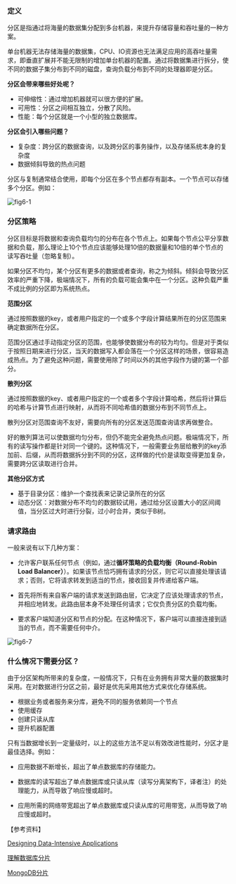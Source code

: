 ### 定义

分区是指通过将海量的数据集分配到多台机器，来提升存储容量和吞吐量的一种方案。

单台机器无法存储海量的数据集，CPU、IO资源也无法满足应用的高吞吐量需求，即垂直扩展并不能无限制的增加单台机器的配置。通过将数据集进行拆分，使不同的数据子集分布到不同的磁盘，查询负载分布到不同的处理器即是分区。

**分区会带来哪些好处呢？**

* 可伸缩性：通过增加机器就可以很方便的扩展。
* 可用性：分区之间相互独立，分散了风险。
* 性能：每个分区就是一个小型的独立数据库。

**分区会引入哪些问题？**

* 复杂度：跨分区的数据查询，以及跨分区的事务操作，以及存储系统本身的复杂度
* 数据倾斜导致的热点问题



分区与复制通常结合使用，即每个分区在多个节点都存有副本。一个节点可以存储多个分区。例如：

![fig6-1](/Users/zego/Pictures/fig6-1.png)



### 分区策略

分区目标是将数据和查询负载均匀的分布在各个节点上。如果每个节点公平分享数据和负载，那么理论上10个节点应该能够处理10倍的数据量和10倍的单个节点的读写吞吐量（忽略复制）。

如果分区不均匀，某个分区有更多的数据或者查询，称之为倾斜。倾斜会导致分区效率的严重下降，极端情况下，所有的负载可能会集中在一个分区。这种负载严重不成比例的分区即为系统热点。



**范围分区**

通过按照数据的key，或者用户指定的一个或多个字段计算结果所在的分区范围来确定数据所在分区。

范围分区通过手动指定分区的范围，也能够使数据分布的较为均匀。但是对于类似于按照日期来进行分区，当天的数据写入都会落在一个分区这样的场景，很容易造成热点。为了避免这种问题，需要使用除了时间以外的其他字段作为键的第一个部分。



**散列分区**

通过按照数据的key、或者用户指定的一个或者多个字段计算哈希，然后将计算后的哈希与计算节点进行映射，从而将不同哈希值的数据分布到不同节点上。

散列分区对范围查询不友好，需要向所有的分区发送范围查询请求再做整合。

好的散列算法可以使数据均匀分布，但仍不能完全避免热点问题。极端情况下，所有的读写操作都是针对同一个键的。这种情况下，一般需要业务层给散列的key添加前、后缀，从而将数据拆分到不同的分区，这样做的代价是读取变得更加复杂，需要跨分区读取进行合并。



**其他分区方式**

* 基于目录分区：维护一个查找表来记录记录所在的分区
* 动态分区：对数据分布不均匀的数据较试用，通过给分区设置大小的区间阈值，当分区过大时进行分裂，过小时合并，类似于B树。



### 请求路由

一般来说有以下几种方案：

* 允许客户联系任何节点（例如，通过**循环策略的负载均衡（Round-Robin Load Balancer）**）。如果该节点恰巧拥有请求的分区，则它可以直接处理该请求；否则，它将请求转发到适当的节点，接收回复并传递给客户端。
* 首先将所有来自客户端的请求发送到路由层，它决定了应该处理请求的节点，并相应地转发。此路由层本身不处理任何请求；它仅负责分区的负载均衡。

* 要求客户端知道分区和节点的分配。在这种情况下，客户端可以直接连接到适当的节点，而不需要任何中介。

![fig6-7](/Users/zego/Pictures/fig6-7.png)



### 什么情况下需要分区？

由于分区架构所带来的复杂度，一般情况下，只有在业务拥有非常大量的数据集时采用。在对数据进行分区之前，最好是优先采用其他方式来优化存储系统。

* 根据业务或者服务来分库，避免不同的服务依赖同一个节点
* 使用缓存
* 创建只读从库
* 提升机器配置

只有当数据增长到一定量级时，以上的这些方法不足以有效改进性能时，分区才是最佳选择。例如：

* 应用数据不断增长，超出了单点数据库的存储能力。

* 数据库的读写超出了单点数据库或只读从库（读写分离架构下，译者注）的处理能力，从而导致了响应慢或超时。

* 应用所需的网络带宽超出了单点数据库或只读从库的可用带宽，从而导致了响应慢或超时。



【参考资料】

[Designing Data-Intensive Applications](https://github.com/Vonng/ddia/blob/master/ch6.md)

[理解数据库分片](https://github.com/xitu/gold-miner/blob/master/TODO1/understanding-database-sharding.md)

[MongoDB分片](https://docs.mongoing.com/fen-pian#ha-xi-fen-pian)